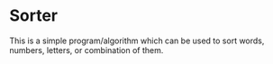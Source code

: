 # Sorter
This is a simple program/algorithm which can be used to sort words, numbers, letters, or combination of them.
